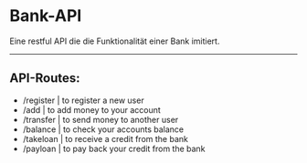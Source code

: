 # Bank-API

Eine restful API die die Funktionalität einer Bank imitiert.

---

## API-Routes:

- /register | to register a new user
- /add | to add money to your account
- /transfer | to send money to another user
- /balance | to check your accounts balance
- /takeloan | to receive a credit from the bank
- /payloan | to pay back your credit from the bank
